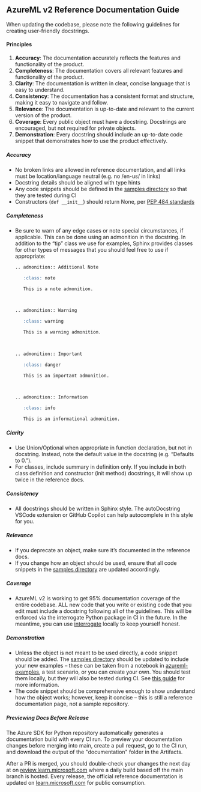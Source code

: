## **AzureML v2 Reference Documentation Guide**

When updating the codebase, please note the following guidelines for creating user-friendly docstrings.
 
#### Principles 

1. **Accuracy**: The documentation accurately reflects the features and functionality of the product.
2. **Completeness**: The documentation covers all relevant features and functionality of the product.
3. **Clarity**: The documentation is written in clear, concise language that is easy to understand.  
4. **Consistency**: The documentation has a consistent format and structure, making it easy to navigate and follow.  
5. **Relevance**: The documentation is up-to-date and relevant to the current version of the product. 
6. **Coverage**: Every public object must have a docstring. Docstrings are encouraged, but not required for private objects. 
7. **Demonstration**: Every docstring should include an up-to-date code snippet that demonstrates how to use the product effectively. 


##### Accuracy 

- No broken links are allowed in reference documentation, and all links must be location/language neutral (e.g. no /en-us/ in links)
- Docstring details should be aligned with type hints 
- Any code snippets should be defined in the [samples directory]((https://github.com/Azure/azure-sdk-for-python/tree/main/sdk/ml/azure-ai-ml/samples)) so that they are tested during CI 
- Constructors (`def __init__`) should return None, per [PEP 484 standards](https://peps.python.org/pep-0484/#the-meaning-of-annotations)

 
##### Completeness 

- Be sure to warn of any edge cases or note special circumstances, if applicable. This can be done using an admonition in the docstring. In addition to the “tip” class we use for examples, Sphinx provides classes for other types of messages that you should feel free to use if appropriate: 

    ```markdown
    .. admonition:: Additional Note 
    
       :class: note 
    
       This is a note admonition. 
    
      
    
    .. admonition:: Warning 
    
       :class: warning 
    
       This is a warning admonition. 
    
      
    
    .. admonition:: Important 
    
       :class: danger 
    
       This is an important admonition. 
    
      
    
    .. admonition:: Information 
    
       :class: info 
    
       This is an informational admonition. 
    ```
 

##### Clarity 

 - Use Union/Optional when appropriate in function declaration, but not in docstring. Instead, note the default value in the docstring (e.g. “Defaults to 0.”).
 - For classes, include summary in definition only. If you include in both class definition and constructor (init method) docstrings, it will show up twice in the reference docs.

 
##### Consistency 

 - All docstrings should be written in Sphinx style. The autoDocstring VSCode extension or GitHub Copilot can help autocomplete in this style for you. 

 

##### Relevance 

- If you deprecate an object, make sure it’s documented in the reference docs. 
- If you change how an object should be used, ensure that all code snippets in the [samples directory](https://github.com/Azure/azure-sdk-for-python/tree/main/sdk/ml/azure-ai-ml/samples) are updated accordingly.

 

##### Coverage 

- AzureML v2 is working to get 95% documentation coverage of the entire codebase. ALL new code that you write or existing code that you edit must include a docstring following all of the guidelines. This will be enforced via the interrogate Python package in CI in the future. In the meantime, you can use [interrogate](https://interrogate.readthedocs.io/en/latest/) locally to keep yourself honest. 

 

##### Demonstration 

- Unless the object is not meant to be used directly, a code snippet should be added. The [samples directory](https://github.com/Azure/azure-sdk-for-python/tree/main/sdk/ml/azure-ai-ml/samples) should be updated to include your new examples – these can be taken from a notebook in [azureml-examples](https://github.com/Azure/azureml-examples), a test scenario, or you can create your own. You should test them locally, but they will also be tested during CI. See [this guide](https://github.com/Azure/azure-sdk-for-python/blob/main/doc/dev/sample_guide.md) for more information. 
- The code snippet should be comprehensive enough to show understand how the object works; however, keep it concise – this is still a reference documentation page, not a sample repository. 


##### Previewing Docs Before Release
The Azure SDK for Python repository automatically generates a documentation build with every CI run. To preview your documentation changes before merging into main, create a pull request, go to the CI run, and download the output of the "documentation" folder in the Artifacts.

After a PR is merged, you should double-check your changes the next day at on [review.learn.microsoft.com](https://review.learn.microsoft.com/python/api/azure-ai-ml/azure.ai.ml) where a daily build based off the main branch is hosted. Every release, the official reference documentation is updated on [learn.microsoft.com](https://learn.microsoft.com/python/api/azure-ai-ml/azure.ai.ml) for public consumption.
